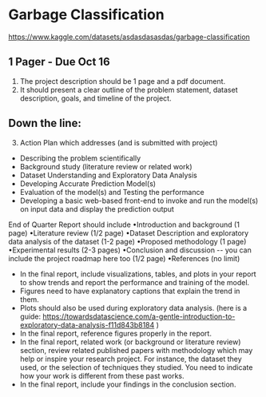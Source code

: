 # Garbage Classification 
https://www.kaggle.com/datasets/asdasdasasdas/garbage-classification

## 1 Pager - Due Oct 16
1. The project description should be 1 page and a pdf document.
2. It should present a clear outline of the problem statement, dataset description, goals, and timeline of the project.

## Down the line: 
3. Action Plan which addresses (and is submitted with project)
- Describing the problem scientifically  
- Background study (literature review or related work)  
- Dataset Understanding and Exploratory Data Analysis  
- Developing Accurate Prediction Model(s)  
- Evaluation of the model(s) and Testing the performance  
- Developing a basic web-based front-end to invoke and run the model(s) on input data and display the prediction output  

End of Quarter Report should include
•Introduction and background (1 page)
•Literature review (1/2 page)
•Dataset Description and exploratory data analysis of the dataset (1-2 page)
•Proposed methodology (1 page)
•Experimental results (2-3 pages)
•Conclusion and discussion -- you can include the project roadmap here too (1/2 page)
•References (no limit)

- In the final report, include visualizations, tables, and plots in your report to show trends and report the performance and training of the model.
- Figures need to have explanatory captions that explain the trend in them.
- Plots should also be used during exploratory data analysis. (here is a guide: https://towardsdatascience.com/a-gentle-introduction-to-exploratory-data-analysis-f11d843b8184 )  
- In the final report, reference figures properly in the report.  
- In the final report, related work (or background or literature review) section, review related published papers with methodology which may help or inspire your research project. For instance, the dataset they used, or the selection of techniques they studied. You need to indicate how your work is different from these past works.  
- In the final report, include your findings in the conclusion section.       
